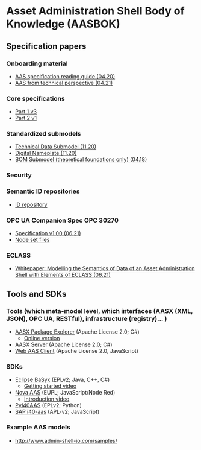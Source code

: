 # Asset Administration Shell Body of Knowledge (AASBOK)

## Specification papers
### Onboarding material 
* [AAS specification reading guide (04.20)](https://www.plattform-i40.de/PI40/Redaktion/EN/Downloads/Publikation/Asset_Administration_Shell_Reading_Guide.html)
* [AAS from technical perspective (04.21)](https://www.plattform-i40.de/PI40/Redaktion/EN/Downloads/Publikation/2021_What-is-the-AAS.html)
### Core specifications
* [Part 1 v3](https://www.plattform-i40.de/PI40/Redaktion/EN/Downloads/Publikation/Details_of_the_Asset_Administration_Shell_Part1_V3.html)
* [Part 2 v1](https://www.plattform-i40.de/PI40/Redaktion/EN/Downloads/Publikation/Details_of_the_Asset_Administration_Shell_Part2_V1.html)
### Standardized submodels
* [Technical Data Submodel (11.20)](https://www.plattform-i40.de/PI40/Redaktion/EN/Downloads/Publikation/Submodel_templates-Asset_Administration_Shell-Technical_Data.html)
* [Digital Nameplate (11.20)](https://www.plattform-i40.de/PI40/Redaktion/EN/Downloads/Publikation/Submodel_templates-Asset_Administration_Shell-digital_nameplate.html)
* [BOM Submodel (theoretical foundations only) (04.18)](https://www.plattform-i40.de/PI40/Redaktion/DE/Downloads/Publikation/hm-2018-relationship.html)
### Security
### Semantic ID repositories
* [ID repository](https://github.com/admin-shell-io/id)
### OPC UA Companion Spec OPC 30270
* [Specification v1.00 (06.21)](https://opcfoundation.org/developer-tools/specifications-opc-ua-information-models/opc-ua-for-i4-asset-administration-shell/)
* [Node set files](https://github.com/OPCFoundation/UA-Nodeset/tree/v1.04/I4AAS)
### ECLASS
* [Whitepaper: Modelling the Semantics of Data of an Asset Administration Shell with Elements of ECLASS (06.21)](https://www.eclass.eu/fileadmin/downloads/2021-06-29_Whitepaper_PlattformI40-ECLASS.pdf)

## Tools and SDKs <!-- overview based on https://www.iiconsortium.org/pdf/2021_March_JoI_Open_Source_Drives_Digital_Twin_SA.pdf -->
### Tools (which meta-model level, which interfaces (AASX (XML, JSON), OPC UA, RESTful), infrastructure (registry)... )
* [AASX Package Explorer](https://github.com/admin-shell-io/aasx-package-explorer) (Apache License 2.0; C#) 
  * [Online version](https://admin-shell-io.com:5005/)
* [AASX Server](https://github.com/admin-shell-io/aasx-server) (Apache License 2.0; C#)
* [Web AAS Client](https://github.com/admin-shell-io/web-aas-client) (Apache License 2.0, JavaScript)

### SDKs
* [Eclipse BaSyx](https://www.eclipse.org/basyx/) (EPLv2; Java, C++, C#)
   * [Getting started video](https://www.youtube.com/watch?v=9HKd0vLHTMA)
* [Nova AAS](https://gitlab.com/novaas/catalog/nova-school-of-science-and-technology/novaas/) (EUPL; JavaScript/Node Red)
   * [Introduction video](https://www.youtube.com/watch?v=jXQ8Nq4yjS4&t=30m30s)
* [PyI40AAS](https://git.rwth-aachen.de/acplt/pyi40aas) (EPLv2; Python)
* [SAP i40-aas](https://github.com/SAP/i40-aas) (APL-v2; JavaScript)

### Example AAS models 
* http://www.admin-shell-io.com/samples/
